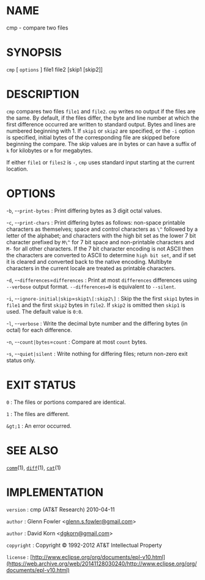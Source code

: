 # NAME

cmp - compare two files

# SYNOPSIS

`cmp` \[ `options` \] file1 file2 \[skip1 \[skip2\]\]

# DESCRIPTION

`cmp` compares two files `file1` and `file2`. `cmp` writes no output
if the files are the same. By default, if the files differ, the byte and
line number at which the first difference occurred are written to
standard output. Bytes and lines are numbered beginning with 1.
If `skip1` or `skip2` are specified, or the `-i` option is specified,
initial bytes of the corresponding file are skipped before beginning the
compare. The skip values are in bytes or can have a suffix of `k` for
kilobytes or `m` for megabytes.

If either `file1` or `files2` is `-`, `cmp` uses standard input
starting at the current location.

# OPTIONS

-`b`, --`print-bytes`
:   Print differing bytes as 3 digit octal values.

-`c`, --`print-chars`
:   Print differing bytes as follows: non-space printable characters as
    themselves; space and control characters as `\^` followed by a
    letter of the alphabet; and characters with the high bit set as the
    lower 7 bit character prefixed by `M\^` for 7 bit space and
    non-printable characters and `M-` for all other characters. If the
    7 bit character encoding is not ASCII then the characters are
    converted to ASCII to determine `high bit set`, and if set it is
    cleared and converted back to the native encoding. Multibyte
    characters in the current locale are treated as
    printable characters.

-`d`, --`differences`=`differences`
:   Print at most `differences` differences using `--verbose`
    output format. `--differences=0` is equivalent to `--silent`.

-`i`, --`ignore-initial|skip`=`skip1\[:skip2\]`
:   Skip the the first `skip1` bytes in `file1` and the first `skip2`
    bytes in `file2`. If `skip2` is omitted then `skip1` is used. The
    default value is `0:0`.

-`l`, --`verbose`
:   Write the decimal byte number and the differing bytes (in octal) for
    each difference.

-`n`, --`count|bytes`=`count`
:   Compare at most `count` bytes.

-`s`, --`quiet|silent`
:   Write nothing for differing files; return non-zero exit status only.

# EXIT STATUS

`0`
: The files or portions compared are identical.

`1`
: The files are different.

`&gt;1`
:   An error occurred.

# SEE ALSO

[`comm`](/web/20141128030240/http://www2.research.att.com/~astopen/man/man1/comm.html)(1),
[`diff`](/web/20141128030240/http://www2.research.att.com/~astopen/man/man1/diff.html)(1),
[`cat`](/web/20141128030240/http://www2.research.att.com/~astopen/man/man1/cat.html)(1)

# IMPLEMENTATION

`version`
:   cmp (AT&T Research) 2010-04-11

`author`
:   Glenn Fowler
    &lt;[glenn.s.fowler@gmail.com](https://web.archive.org/web/20141128030240/mailto:glenn.s.fowler@gmail.com)&gt;

`author`
:   David Korn
    &lt;[dgkorn@gmail.com](https://web.archive.org/web/20141128030240/mailto:dgkorn@gmail.com)&gt;

`copyright`
:   Copyright © 1992-2012 AT&T Intellectual Property

`license`
:   [http://www.eclipse.org/org/documents/epl-v10.html](https://web.archive.org/web/20141128030240/http://www.eclipse.org/org/documents/epl-v10.html)


